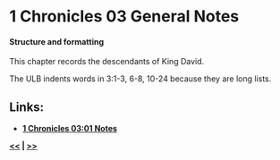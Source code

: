 # 1 Chronicles 03 General Notes #

#### Structure and formatting ####

This chapter records the descendants of King David. 

The ULB indents words in 3:1-3, 6-8, 10-24 because they are long lists.

## Links: ##

* __[1 Chronicles 03:01 Notes](./01.md)__

__[<<](../02/intro.md) | [>>](../04/intro.md)__
